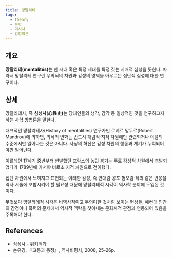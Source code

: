 ```yaml
---
title: 망탈리테
tags:
  - Theory
  - 문학
  - 미시사
  - 감정이론
---
```


## 개요
<strong>망탈리테(mentalités)</strong>는 한 시대 혹은 특정 세대를 특정 짓는 지배적 심성을 뜻한다. 따라서 망탈리테 연구란 무의식의 차원과 감성의 영역을 아우르는 집단적 심성에 대한 연구이다.

## 상세
망탈리테사, 즉 <strong>심성사(心性史)</strong>는 당대인들의 생각, 감각 등 일상적인 것을 연구하고자 하는 사학 방법론을 말한다.

대표적인 망탈리테사(History of mentalities) 연구가인 로베르 망두르(Robert Mandrou)에 의하면, 의식의 변화는 반드시 개념적·지적 차원에만 관련되거나 이념의 수준에서만 일어나는 것은 아니다. 사상의 혁신은 감성 차원의 행동과 계기가 누적되어야만 일어난다.

이를테면 17세기 중반부터 빈발했던 프랑스의 농민 봉기는 주로 감성적 차원에서 촉발되었다가 1789년에 가서야 비로소 지적 차원으로 전이했다.

집단 차원에서 느껴지고 표현되는 이러한 감성, 즉 연대감·공포·혐오감·적의 같은 반응을 역사 서술에 포함시켜야 할 필요성 때문에 망탈리테적 시각이 역사학 분야에 도입된 것이다.

무엇보다 망탈리테적 시각은 비역사적이고 무의미한 것처럼 보이는 현상들, 예컨대 인간의 감정이나 폭력의 문제에서 역사적 맥락을 찾아내는 문화사적 관점과 연동되어 있음을 주목해야 한다.

## References
- [심성사 - 위키백과](https://ko.wikipedia.org/wiki/%EC%8B%AC%EC%84%B1%EC%82%AC)
- 손유경, 『고통과 동정』, 역사비평사, 2008, 25-26p.